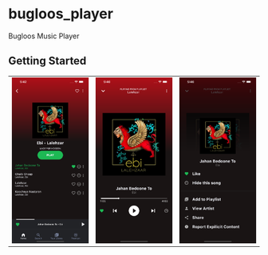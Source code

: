 # bugloos_player
Bugloos Music Player
## Getting Started

<table>
  <tr>
    <td><img src="https://github.com/hosseinbahmanabadi/bugloos_player/blob/master/doc/1.png?raw=true" width="200px;"></td>
<td><img src="https://github.com/hosseinbahmanabadi/bugloos_player/blob/master/doc/2.png?raw=true" width="200px;"></td>
<td><img src="https://github.com/hosseinbahmanabadi/bugloos_player/blob/master/doc/3.png?raw=true" width="200px;"></td>
  </td></table>
